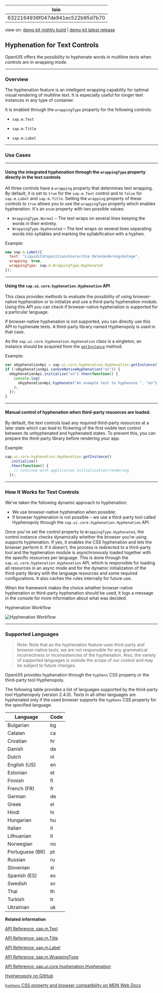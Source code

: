 <!-- loio6322164936f047de941ec522b95d7b70 -->

| loio |
| -----|
| 6322164936f047de941ec522b95d7b70 |

<div id="loio">

view on: [demo kit nightly build](https://openui5nightly.hana.ondemand.com/#/topic/6322164936f047de941ec522b95d7b70) | [demo kit latest release](https://openui5.hana.ondemand.com/#/topic/6322164936f047de941ec522b95d7b70)</div>

## Hyphenation for Text Controls

OpenUI5 offers the possibility to hyphenate words in multiline texts when controls are in wrapping mode.

***

<a name="loio6322164936f047de941ec522b95d7b70__section_s33_lmb_ffb"/>

### Overview

The hyphenation feature is an intelligent wrapping capability for optimal visual rendering of multiline text. It is especially useful for longer text instances in any type of container.

It is enabled through the `wrappingType` property for the following controls:

-   `sap.m.Text`

-   `sap.m.Title`

-   `sap.m.Label`


***

<a name="loio6322164936f047de941ec522b95d7b70__section_dtc_x2m_3fb"/>

### Use Cases

***

#### Using the integrated hyphenation through the `wrappingType` property directly in the text controls

All three controls have a `wrapping` property that determines text wrapping. By default, it is set to `true` for the `sap.m.Text` control and to `false` for `sap.m.Label` and `sap.m.Title`. Setting the `wrapping` property of these controls to `true` allows you to use the `wrappingType` property which enables hyphenation. It's an `enum` property with two possible values:

-   `WrappingType.Normal` – The text wraps on several lines keeping the words in their entirety.
-   `WrappingType.Hyphenated` – The text wraps on several lines separating words into syllables and marking the syllabification with a hyphen.

Example:

``` js
new sap.m.Label({
  text: "Liquiditätspositionshierarchie Datenänderungsbelege",
  wrapping: true,
  wrappingType: sap.m.WrappingType.Hyphenated
});

```

***

#### Using the `sap.ui.core.hyphenation.Hyphenation` API

This class provides methods to evaluate the possibility of using browser-native hyphenation or to initialize and use a third-party hyphenation module. Using this API you can check if browser-native hyphenation is supported for a particular language.

If browser-native hyphenation is not supported, you can directly use this API to hyphenate texts. A third-party library named Hyphenopoly is used in that case.

As the `sap.ui.core.hyphenation.Hyphenation` class is a singleton, an instance should be acquired from the [`getInstance`](https://openui5.hana.ondemand.com/#/api/sap.ui.core.hyphenation.Hyphenation/methods/getInstance) method.

Example:

``` js
var oHyphenationApi = sap.ui.core.hyphenation.Hyphenation.getInstance();
if (!oHyphenationApi.canUseNativeHyphenation("en")) {
  oHyphenationApi.initialize("en").then(function() {
    console.log(
      oHyphenationApi.hyphenate("An example text to hyphenate.", "en")
    );
  });
}
```

***

#### Manual control of hyphenation when third-party resources are loaded.

By default, the text controls load any required third-party resources at a later state which can lead to flickering of the first visible text control between its unhyphenated and hyphenated states. To prevent this, you can prepare the third-party library before rendering your app.

Example:

``` js
sap.ui.core.hyphenation.Hyphenation.getInstance()
  .initialize()
  .then(function() {
    // continue with application initialization/rendering
  });

```

***

<a name="loio6322164936f047de941ec522b95d7b70__section_ksz_fsb_ffb"/>

### How It Works for Text Controls

We’ve taken the following dynamic approach to hyphenation:

-   We use browser-native hyphenation when possible;
-   If browser hyphenation is not possible – we use a third-party tool called Hyphenopoly through the `sap.ui.core.hyphenation.Hyphenation` API.

Once you've set the control property to `WrappingType.Hyphenated`, the control instance checks dynamically whether the browser you’re using supports hyphenation. If yes, it enables the CSS hyphenation and lets the browser perform it. If it doesn’t, the process is redirected to a third-party tool and the hyphenation module is asynchronously loaded together with the specific resources per language. This is done through the `sap.ui.core.hyphenation.Hyphenation` API, which is responsible for loading all resources in an async mode and for the dynamic initialization of the third-party library with the language resources and some required configurations. It also caches the rules internally for future use.

When the framework makes the choice whether browser-native hyphenation or third-party hyphenation should be used, it logs a message in the console for more information about what was decided.

   
  
Hyphenation Workflow<a name="loio6322164936f047de941ec522b95d7b70__fig_ilz_gch_hfb"/>

 ![](loio6992c16573754505aa2e008859207b91_LowRes.png "Hyphenation Workflow") 

***

<a name="loio6322164936f047de941ec522b95d7b70__section_b4v_3rr_kfb"/>

### Supported Languages

> Note:
> Note that as the hyphenation feature uses third-party and browser-native tools, we are not responsible for any grammatical incorrectness or inconsistencies of the hyphenation. Also, the variety of supported languages is outside the scope of our control and may be subject to future changes.
> 
> 

OpenUI5 provides hyphenation through the `hyphens` CSS property or the third-party tool Hyphenopoly.

The following table provides a list of languages supported by the third-party tool Hyphenopoly \(version 2.4.0\). Texts in all other languages are hyphenated only if the used browser supports the `hyphens` CSS property for the specified language.

|Language|Code|
|--------|----|
|Bulgarian|bg|
|Catalan|ca|
|Croatian|hr|
|Danish|da|
|Dutch|nl|
|English \(US\)|en|
|Estonian|et|
|Finnish|fi|
|French \(FR\)|fr|
|German|de|
|Greek|el|
|Hindi|hi|
|Hungarian|hu|
|Italian|it|
|Lithuanian|lt|
|Norwegian|no|
|Portuguese \(BR\)|pt|
|Russian|ru|
|Slovenian|sl|
|Spanish \(ES\)|es|
|Swedish|sv|
|Thai|th|
|Turkish|tr|
|Ukrainian|uk|

**Related information**  


[API Reference: sap.m.Text](https://openui5.hana.ondemand.com/#/api/sap.m.Text)

[API Reference: sap.m.Title](https://openui5.hana.ondemand.com/#/api/sap.m.Title)

[API Reference: sap.m.Label](https://openui5.hana.ondemand.com/#/api/sap.m.Label)

[API Reference: sap.m.WrappingType](https://openui5.hana.ondemand.com/#/api/sap.m.WrappingType)

[API Reference: sap.ui.core.hyphenation.Hyphenation](https://openui5.hana.ondemand.com/#/api/sap.ui.core.hyphenation.Hyphenation)

[Hyphenopoly on GitHub](https://github.com/mnater/Hyphenopoly)

[`hyphens` CSS property and browser compatibility on MDN Web Docs](https://developer.mozilla.org/en-US/docs/Web/CSS/hyphens#Browser_compatibility)

